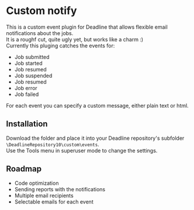 # Custom notify
 
 This is a custom event plugin for Deadline that allows flexible email notifications about the jobs.<br>
 It is a roughf cut, quite ugly yet, but works like a charm :)<br>
 Currently this pluging catches the events for:
 - Job submitted
 - Job started
 - Job resumed
 - Job suspended
 - Job resumed
 - Job error
 - Job failed
 
 For each event you can specify a custom message, either plain text or html.
 
## Installation
 
Download the folder and place it into your Deadline repository's subfolder `\DeadlineRepository10\custom\events`.<br>
Use the Tools menu in superuser mode to change the settings.

## Roadmap

- Code optimization
- Sending reports with the notifications
- Multiple email recipients
- Selectable emails for each event
